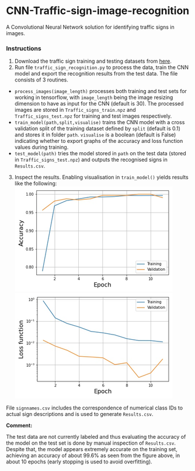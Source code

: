 # CNN-Traffic-sign-image-recognition
A Convolutional Neural Network solution for identifying traffic signs in images.

### Instructions

1. Download the traffic sign training and testing datasets from [here](http://benchmark.ini.rub.de/?section=gtsrb&subsection=dataset#Overview).
2. Run file `traffic_sign_recognition.py` to process the data, train the CNN model and export the recognition results from the test data. The file consists of 3 routines. 

* `process_images(image_length)` processes both training and test sets for working in tensorflow, with `image_length` being the image resizing dimension to have as input for the CNN (default is 30). The processed images are stored in `Traffic_signs_train.npz` and `Traffic_signs_test.npz` for training and test images respectively.
* `train_model(path,split,visualise)` trains the CNN model with a cross validation split of the training dataset defined by `split` (default is 0.1) and stores it in folder `path`. `visualise` is a boolean (default is False) indicating whether to export graphs of the accuracy and loss function values during training.
* `test_model(path)` tries the model stored in `path` on the test data (stored in `Traffic_signs_test.npz`) and outputs the recognised signs in `Results.csv`.

3. Inspect the results. Enabling visualisation in `train_model()` yields results like the following:
![Screenshot](Training_accuracy.jpg)  ![Screenshot](Training_loss.jpg)

File `signnames.csv` includes the correspondence of numerical class IDs to actual sign descriptions and is used to generate `Results.csv`.

**Comment:**

The test data are not currently labeled and thus evaluating the accuracy of the model on the test set is done by manual inspection of `Results.csv`. Despite that, the model appears extremely accurate on the training set, achieving an accuracy of about 99.6% as seen from the figure above, in about 10 epochs (early stopping is used to avoid overfitting).
